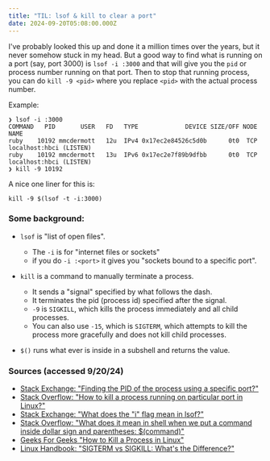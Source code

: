 ```yaml
---
title: "TIL: lsof & kill to clear a port"
date: 2024-09-20T05:08:00.000Z
---
```

I've probably looked this up and done it a million times over the years, but it never somehow stuck in my head. But a good way to find what is running on a port (say, port 3000) is `lsof -i :3000` and that will give you the `pid` or process number running on that port. Then to stop that running process, you can do `kill -9 <pid>` where you replace `<pid>` with the actual process number.

Example:

```
❯ lsof -i :3000
COMMAND   PID       USER   FD   TYPE             DEVICE SIZE/OFF NODE NAME
ruby    10192 mmcdermott   12u  IPv4 0x17ec2e84526c5d0b      0t0  TCP localhost:hbci (LISTEN)
ruby    10192 mmcdermott   13u  IPv6 0x17ec2e7f89b9dfbb      0t0  TCP localhost:hbci (LISTEN)
❯ kill -9 10192
```

A nice one liner for this is:

```
kill -9 $(lsof -t -i:3000)
```

### Some background:

* `lsof` is "list of open files". 

  * The `-i` is for "internet files or sockets"
  * if you do `-i :<port>` it gives you "sockets bound to a specific port".
* `kill` is a command to manually terminate a process.

  * It sends a "signal" specified by what follows the dash. 
  * It terminates the pid (process id) specified after the signal.
  * `-9` is `SIGKILL`, which kills the process immediately and all child processes.
  * You can also use `-15`, which is `SIGTERM`, which attempts to kill the process more gracefully and does not kill child processes.
* `$()` runs what ever is inside in a subshell and returns the value.

### Sources (accessed 9/20/24)

* [Stack Exchange: "Finding the PID of the process using a specific port?"](https://unix.stackexchange.com/a/106572)
* [Stack Overflow: "How to kill a process running on particular port in Linux?"](https://stackoverflow.com/a/32592965)
* [Stack Exchange: "What does the "i" flag mean in lsof?"](https://unix.stackexchange.com/a/684332)
* [Stack Overflow: "What does it mean in shell when we put a command inside dollar sign and parentheses: $(command)"](https://stackoverflow.com/a/17985000)
* [Geeks For Geeks "How to Kill a Process in Linux"](https://www.geeksforgeeks.org/kill-command-in-linux-with-examples/)
* [Linux Handbook: "SIGTERM vs SIGKILL: What's the Difference?"](https://linuxhandbook.com/sigterm-vs-sigkill/)
